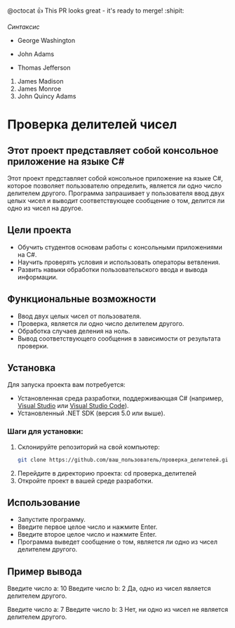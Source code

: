 @octocat :+1: This PR looks great - it's ready to merge! :shipit: 

*Синтаксис* 

- George Washington
* John Adams
+ Thomas Jefferson

1. James Madison
2. James Monroe
3. John Quincy Adams



# Проверка делителей чисел

## Этот проект представляет собой консольное приложение на языке C#

Этот проект представляет собой консольное приложение на языке C#, которое позволяет пользователю определить, является ли одно число делителем другого. Программа запрашивает у пользователя ввод двух целых чисел и выводит соответствующее сообщение о том, делится ли одно из чисел на другое.

## Цели проекта

- Обучить студентов основам работы с консольными приложениями на C#.
- Научить проверять условия и использовать операторы ветвления.
- Развить навыки обработки пользовательского ввода и вывода информации.

## Функциональные возможности

- Ввод двух целых чисел от пользователя.
- Проверка, является ли одно число делителем другого.
- Обработка случаев деления на ноль.
- Вывод соответствующего сообщения в зависимости от результата проверки.

## Установка

Для запуска проекта вам потребуется:

- Установленная среда разработки, поддерживающая C# (например, [Visual Studio](https://visualstudio.microsoft.com/) или [Visual Studio Code](https://code.visualstudio.com/)).
- Установленный .NET SDK (версия 5.0 или выше).

### Шаги для установки:

1. Склонируйте репозиторий на свой компьютер:
   ```bash
   git clone https://github.com/ваш_пользователь/проверка_делителей.git

2. Перейдите в директорию проекта:
	cd проверка_делителей
3. Откройте проект в вашей среде разработки.

## Использование
- Запустите программу.
- Введите первое целое число и нажмите Enter.
- Введите второе целое число и нажмите Enter.
- Программа выведет сообщение о том, является ли одно из чисел делителем другого.

## Пример вывода

   Введите число a:
   10
   Введите число b:
   2
   Да, одно из чисел является делителем другого.

   Введите число a:
   7
   Введите число b:
   3
   Нет, ни одно из чисел не является делителем другого.

